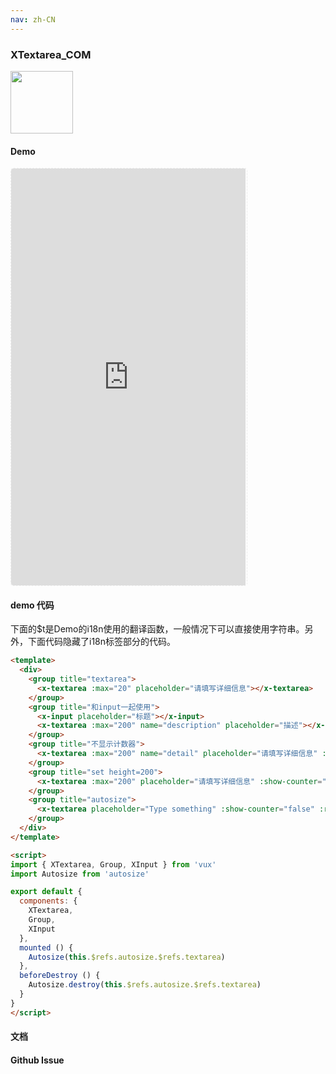 ```yaml
---
nav: zh-CN
---
```



### XTextarea_COM

<img width="100" src="http://qr.topscan.com/api.php?text=http%3A%2F%2Fvux.li%2Fdemos%2Fv2%2F%23%2Fcomponent%2Fx-textarea"/>

#### Demo

 <div style="width:377px;height:667px;display:inline-block;border:1px dashed #ececec;border-radius:5px;overflow:hidden;">
   <iframe src="http://vux.li/demos/v2/#/component/x-textarea" width="375" height="667" border="0" frameborder="0"></iframe>
 </div>

#### demo 代码

<p class="tip">下面的$t是Demo的i18n使用的翻译函数，一般情况下可以直接使用字符串。另外，下面代码隐藏了i18n标签部分的代码。</p>

``` html
<template>
  <div>
    <group title="textarea">
      <x-textarea :max="20" placeholder="请填写详细信息"></x-textarea>
    </group>
    <group title="和input一起使用">
      <x-input placeholder="标题"></x-input>
      <x-textarea :max="200" name="description" placeholder="描述"></x-textarea>
    </group>
    <group title="不显示计数器">
      <x-textarea :max="200" name="detail" placeholder="请填写详细信息" :show-counter="false"></x-textarea>
    </group>
    <group title="set height=200">
      <x-textarea :max="200" placeholder="请填写详细信息" :show-counter="false" :height="200" :rows="8" :cols="30"></x-textarea>
    </group>
    <group title="autosize">
      <x-textarea placeholder="Type something" :show-counter="false" :rows="1" ref="autosize"></x-textarea>
    </group>
  </div>
</template>

<script>
import { XTextarea, Group, XInput } from 'vux'
import Autosize from 'autosize'

export default {
  components: {
    XTextarea,
    Group,
    XInput
  },
  mounted () {
    Autosize(this.$refs.autosize.$refs.textarea)
  },
  beforeDestroy () {
    Autosize.destroy(this.$refs.autosize.$refs.textarea)
  }
}
</script>

```
#### 文档

#### Github Issue